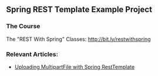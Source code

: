 ## Spring REST Template Example Project

### The Course
The "REST With Spring" Classes: http://bit.ly/restwithspring

### Relevant Articles: 
- [Uploading MultipartFile with Spring RestTemplate](http://www.baeldung.com/spring-rest-template-multipart-upload)

